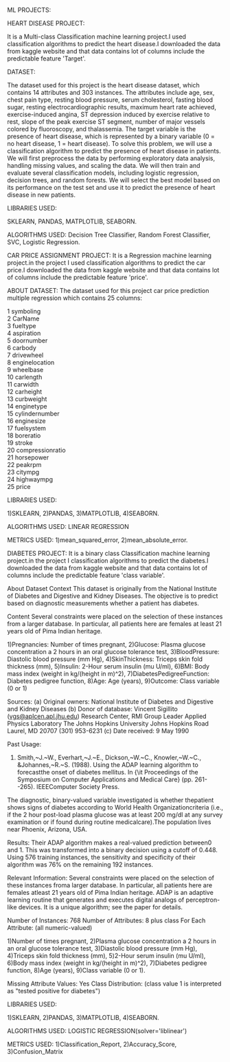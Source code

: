 ML PROJECTS:

HEART DISEASE PROJECT:

It is a Multi-class Classification machine learning project.I used classification algorithms to predict the heart disease.I downloaded the data from kaggle website and that data contains lot of columns include the predictable feature 'Target'.

DATASET:

The dataset used for this project is the heart disease dataset, which contains 14 attributes and 303 instances. The attributes include age, sex, chest pain type, resting blood pressure, serum cholesterol, fasting blood sugar, resting electrocardiographic results, maximum heart rate achieved, exercise-induced angina, ST depression induced by exercise relative to rest, slope of the peak exercise ST segment, number of major vessels colored by fluoroscopy, and thalassemia. The target variable is the presence of heart disease, which is represented by a binary variable (0 = no heart disease, 1 = heart disease).  To solve this problem, we will use a classification algorithm to predict the presence of heart disease in patients. We will first preprocess the data by performing exploratory data analysis, handling missing values, and scaling the data. We will then train and evaluate several classification models, including logistic regression, decision trees, and random forests. We will select  the best model based on its performance on the test set and use it to predict the presence of heart disease in new 
patients.

LIBRARIES USED:

SKLEARN,
PANDAS,
MATPLOTLIB,
SEABORN.

ALGORITHMS USED:
Decision Tree Classifier,
Random Forest Classifier,
SVC,
Logistic Regression.


CAR PRICE ASSIGNMENT PROJECT:
It is a Regression machine learning project.in the project I used classification algorithms to predict the car price.I downloaded the data from kaggle website and that data contains lot of columns include the predictable feature 'price'.

ABOUT DATASET:
The dataset used for this project car price prediction multiple regression which contains 25 columns:
           
 1   symboling         
 2   CarName           
 3   fueltype           
 4   aspiration         
 5   doornumber        
 6   carbody            
 7   drivewheel         
 8   enginelocation    
 9   wheelbase         
 10  carlength         
 11  carwidth         
 12  carheight         
 13  curbweight          
 14  enginetype         
 15  cylindernumber    
 16  enginesize          
 17  fuelsystem         
 18  boreratio         
 19  stroke            
 20  compressionratio  
 21  horsepower        
 22  peakrpm           
 23  citympg          
 24  highwaympg        
 25  price             

LIBRARIES USED:

1)SKLEARN,
2)PANDAS,
3)MATPLOTLIB,
4)SEABORN.

ALGORITHMS USED:
LINEAR REGRESSION

METRICS USED:
1)mean_squared_error,
2)mean_absolute_error.

DIABETES PROJECT:
It is a binary class Classification machine learning project.in the project I classification algorithms to predict the diabetes.I downloaded the data from kaggle website and that data contains lot of columns include the predictable feature 'class variable'.

About Dataset
Context
This dataset is originally from the National Institute of Diabetes and Digestive and Kidney Diseases. The objective is to predict based on diagnostic measurements whether a patient has diabetes.

Content
Several constraints were placed on the selection of these instances from a larger database. In particular, all patients here are females at least 21 years old of Pima Indian heritage.

1)Pregnancies: Number of times pregnant,
2)Glucose: Plasma glucose concentration a 2 hours in an oral glucose tolerance test,
3)BloodPressure: Diastolic blood pressure (mm Hg),
4)SkinThickness: Triceps skin fold thickness (mm),
5)Insulin: 2-Hour serum insulin (mu U/ml),
6)BMI: Body mass index (weight in kg/(height in m)^2),
7)DiabetesPedigreeFunction: Diabetes pedigree function,
8)Age: Age (years),
9)Outcome: Class variable (0 or 1)

Sources:
(a) Original owners: National Institute of Diabetes and Digestive and
Kidney Diseases
(b) Donor of database: Vincent Sigillito (vgs@aplcen.apl.jhu.edu)
Research Center, RMI Group Leader
Applied Physics Laboratory
The Johns Hopkins University
Johns Hopkins Road
Laurel, MD 20707
(301) 953-6231
(c) Date received: 9 May 1990

Past Usage:
 1. Smith,~J.~W., Everhart,~J.~E., Dickson,~W.~C., Knowler,~W.~C., \&Johannes,~R.~S. (1988). Using the ADAP learning algorithm to forecastthe onset of diabetes mellitus.  In {\it Proceedings of the Symposium
   on Computer Applications and Medical Care} (pp. 261--265).  IEEEComputer Society Press.

The diagnostic, binary-valued variable investigated is whether thepatient shows signs of diabetes according to World Health Organizationcriteria (i.e., if the 2 hour post-load plasma glucose was at least 
200 mg/dl at any survey  examination or if found during routine medicalcare).The population lives near Phoenix, Arizona, USA.

Results: Their ADAP algorithm makes a real-valued prediction between0 and 1.  This was transformed into a binary decision using a cutoff of 0.448.  Using 576 training instances, the sensitivity and specificity
of their algorithm was 76% on the remaining 192 instances.

Relevant Information:
  Several constraints were placed on the selection of these instances froma larger database.  In particular, all patients here are females atleast 21 years old of Pima Indian heritage.  ADAP is an adaptive learning routine that generates and executes digital analogs of perceptron-like devices.  It is a unique algorithm; see the paper for details.

Number of Instances: 768
Number of Attributes: 8 plus class
For Each Attribute: (all numeric-valued)

1)Number of times pregnant,
2)Plasma glucose concentration a 2 hours in an oral glucose tolerance test,
3)Diastolic blood pressure (mm Hg),
4)Triceps skin fold thickness (mm),
5)2-Hour serum insulin (mu U/ml),
6)Body mass index (weight in kg/(height in m)^2),
7)Diabetes pedigree function,
8)Age (years),
9)Class variable (0 or 1).

Missing Attribute Values: Yes
Class Distribution: (class value 1 is interpreted as "tested positive for
diabetes")

LIBRARIES USED:

1)SKLEARN,
2)PANDAS,
3)MATPLOTLIB,
4)SEABORN.

ALGORITHMS USED:
LOGISTIC REGRESSION(solver='liblinear')

METRICS USED:
1)Classification_Report,
2)Accuracy_Score,
3)Confusion_Matrix


































































































































































































